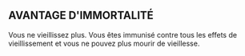 ## AVANTAGE D'IMMORTALITÉ


Vous ne vieillissez plus. Vous êtes immunisé contre tous
les effets de vieillissement et vous ne pouvez plus mourir de
vieillesse.
